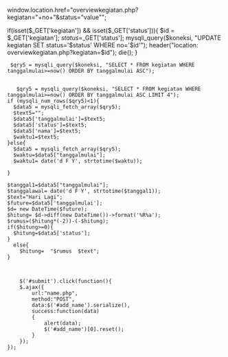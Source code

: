  window.location.href="overviewkegiatan.php?kegiatan="+no+"&status="value"";
  
  if(isset($_GET['kegiatan']) && isset($_GET['status'])){
      $id = $_GET['kegiatan'];
      $status =$_GET['status'];
      mysqli_query($koneksi, "UPDATE kegiatan SET status='$status' WHERE no='$id'");
      header("location: overviewkegiatan.php?kegiatan=$id");
      die();
    }


     $qry5 = mysqli_query($koneksi, "SELECT * FROM kegiatan WHERE tanggalmulai>=now() ORDER BY tanggalmulai ASC");


       $qry5 = mysqli_query($koneksi, "SELECT * FROM kegiatan WHERE tanggalmulai>=now() ORDER BY tanggalmulai ASC LIMIT 4");
    if (mysqli_num_rows($qry5)<1){
      $data5 = mysqli_fetch_array($qry5);
      $text5="";
      $data5['tanggalmulai']=$text5;
      $data5['status']=$text5;
      $data5['nama']=$text5;
      $waktu1=$text5;
    }else{
      $data5 = mysqli_fetch_array($qry5);
      $waktu=$data5["tanggalmulai"];
      $waktu1= date('d F Y', strtotime($waktu));

    }

    $tanggal1=$data5["tanggalmulai"];
    $tanggalawal= date('d F Y', strtotime($tanggal1));
    $text="Hari Lagi";
    $future=$data5['tanggalmulai'];
    $d= new DateTime($future);
    $hitung= $d->diff(new DateTime())->format('%R%a');
    $rumus=($hitung*(-2))-(-$hitung);
    if($hitung>=0){
      $hitung=$data5['status'];
    }
      else{
        $hitung=  "$rumus  $text";
    }



    	$('#submit').click(function(){		
		$.ajax({
			url:"name.php",
			method:"POST",
			data:$('#add_name').serialize(),
			success:function(data)
			{
				alert(data);
				$('#add_name')[0].reset();
			}
		});
	});